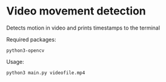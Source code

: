 # Video movement detection
Detects motion in video and prints timestamps to the terminal

Required packages:
```
python3-opencv

```

Usage:
```
python3 main.py videofile.mp4

```
